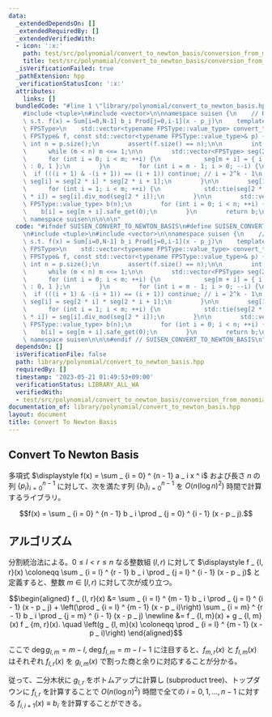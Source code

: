 ```yaml
---
data:
  _extendedDependsOn: []
  _extendedRequiredBy: []
  _extendedVerifiedWith:
  - icon: ':x:'
    path: test/src/polynomial/convert_to_newton_basis/conversion_from_monomial_basis_to_newton_basis.test.cpp
    title: test/src/polynomial/convert_to_newton_basis/conversion_from_monomial_basis_to_newton_basis.test.cpp
  _isVerificationFailed: true
  _pathExtension: hpp
  _verificationStatusIcon: ':x:'
  attributes:
    links: []
  bundledCode: "#line 1 \"library/polynomial/convert_to_newton_basis.hpp\"\n\n\n\n\
    #include <tuple>\n#include <vector>\n\nnamespace suisen {\n    // Returns b=(b_0,...,b_{N-1})\
    \ s.t. f(x) = Sum[i=0,N-1] b_i Prod[j=0,i-1](x - p_j)\n    template <typename\
    \ FPSType>\n    std::vector<typename FPSType::value_type> convert_to_newton_basis(const\
    \ FPSType& f, const std::vector<typename FPSType::value_type>& p) {\n        const\
    \ int n = p.size();\n        assert(f.size() == n);\n\n        int m = 1;\n  \
    \      while (m < n) m <<= 1;\n\n        std::vector<FPSType> seg(2 * m);\n  \
    \      for (int i = 0; i < m; ++i) {\n            seg[m + i] = { i < n ? -p[i]\
    \ : 0, 1 };\n        }\n        for (int i = m - 1; i > 0; --i) {\n          \
    \  if (((i + 1) & -(i + 1)) == (i + 1)) continue; // i = 2^k - 1\n           \
    \ seg[i] = seg[2 * i] * seg[2 * i + 1];\n        }\n\n        seg[1] = f;\n  \
    \      for (int i = 1; i < m; ++i) {\n            std::tie(seg[2 * i + 1], seg[2\
    \ * i]) = seg[i].div_mod(seg[2 * i]);\n        }\n\n        std::vector<typename\
    \ FPSType::value_type> b(n);\n        for (int i = 0; i < n; ++i) {\n        \
    \    b[i] = seg[m + i].safe_get(0);\n        }\n        return b;\n    }\n} //\
    \ namespace suisen\n\n\n\n"
  code: "#ifndef SUISEN_CONVERT_TO_NEWTON_BASIS\n#define SUISEN_CONVERT_TO_NEWTON_BASIS\n\
    \n#include <tuple>\n#include <vector>\n\nnamespace suisen {\n    // Returns b=(b_0,...,b_{N-1})\
    \ s.t. f(x) = Sum[i=0,N-1] b_i Prod[j=0,i-1](x - p_j)\n    template <typename\
    \ FPSType>\n    std::vector<typename FPSType::value_type> convert_to_newton_basis(const\
    \ FPSType& f, const std::vector<typename FPSType::value_type>& p) {\n        const\
    \ int n = p.size();\n        assert(f.size() == n);\n\n        int m = 1;\n  \
    \      while (m < n) m <<= 1;\n\n        std::vector<FPSType> seg(2 * m);\n  \
    \      for (int i = 0; i < m; ++i) {\n            seg[m + i] = { i < n ? -p[i]\
    \ : 0, 1 };\n        }\n        for (int i = m - 1; i > 0; --i) {\n          \
    \  if (((i + 1) & -(i + 1)) == (i + 1)) continue; // i = 2^k - 1\n           \
    \ seg[i] = seg[2 * i] * seg[2 * i + 1];\n        }\n\n        seg[1] = f;\n  \
    \      for (int i = 1; i < m; ++i) {\n            std::tie(seg[2 * i + 1], seg[2\
    \ * i]) = seg[i].div_mod(seg[2 * i]);\n        }\n\n        std::vector<typename\
    \ FPSType::value_type> b(n);\n        for (int i = 0; i < n; ++i) {\n        \
    \    b[i] = seg[m + i].safe_get(0);\n        }\n        return b;\n    }\n} //\
    \ namespace suisen\n\n\n#endif // SUISEN_CONVERT_TO_NEWTON_BASIS\n"
  dependsOn: []
  isVerificationFile: false
  path: library/polynomial/convert_to_newton_basis.hpp
  requiredBy: []
  timestamp: '2023-05-21 01:49:53+09:00'
  verificationStatus: LIBRARY_ALL_WA
  verifiedWith:
  - test/src/polynomial/convert_to_newton_basis/conversion_from_monomial_basis_to_newton_basis.test.cpp
documentation_of: library/polynomial/convert_to_newton_basis.hpp
layout: document
title: Convert To Newton Basis
---
```

## Convert To Newton Basis

多項式 $\displaystyle f(x) = \sum _ {i = 0} ^ {n - 1} a _ i x ^ i$ および長さ $n$ の列 $\lbrace p _ i \rbrace _ {i = 0} ^ {n - 1}$ に対して、次を満たす列 $\lbrace b _ i \rbrace _ {i = 0} ^ {n - 1}$ を $O(n (\log n) ^ 2)$ 時間で計算するライブラリ。

$$f(x) = \sum _ {i = 0} ^ {n - 1} b _ i \prod _ {j = 0} ^ {i - 1} (x - p _ j).$$

## アルゴリズム

分割統治法による。$0\leq l \lt r\leq n$ なる整数組 $(l, r)$ に対して $\displaystyle f _ {l, r}(x) \coloneqq \sum _ {i = l} ^ {r - 1} b _ i \prod _ {j = l} ^ {i - 1} (x - p _ j)$ と定義すると、整数 $m\in\lbrack l, r)$ に対して次が成り立つ。

$$\begin{aligned}
f _ {l, r}(x)
&= \sum _ {i = l} ^ {m - 1} b _ i \prod _ {j = l} ^ {i - 1} (x - p _ j) + \left(\prod _ {i = l} ^ {m - 1} (x - p _ i)\right) \sum _ {i = m} ^ {r - 1} b _ i \prod _ {j = m} ^ {i - 1} (x - p _ j) \newline
&= f _ {l, m}(x) + g _ {l, m}(x) f _ {m, r}(x). \quad \left(g _ {l, m}(x) \coloneqq \prod _ {i = l} ^ {m - 1} (x - p _ i)\right)
\end{aligned}$$

ここで $\deg g _ {l, m} = m - l,\ \deg f _ {l, m} = m - l - 1$ に注目すると、$f _ {m, r}(x)$ と $f _ {l, m}(x)$ はそれぞれ $f _ {l, r}(x)$ を $g _ {l, m}(x)$ で割った商と余りに対応することが分かる。

従って、二分木状に $g _ {l, r}$ をボトムアップに計算し (subproduct tree)、トップダウンに $f _ {l, r}$ を計算することで $O(n (\log n) ^ 2)$ 時間で全ての $i = 0, 1, \ldots, n - 1$ に対する $f _ {i, i + 1}(x) \equiv b _ i$ を計算することができる。

